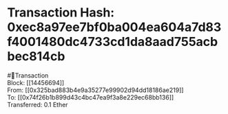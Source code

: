 
Transaction Hash: 0xec8a97ee7bf0ba004ea604a7d83f4001480dc4733cd1da8aad755acbbec814cb
====================================================================================
  
#💸Transaction  
Block: [[14456694]]  
From: [[0x325bad883b4e9a35277e99902d94dd18186ae219]]  
To: [[0x74f26b1b899d43c4bc47ea9f3a8e229ec68bb136]]  
Transferred: 0.1 Ether